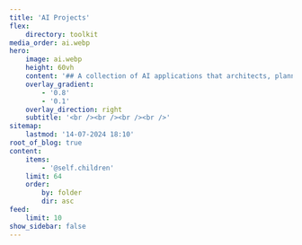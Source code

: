 ```yaml
---
title: 'AI Projects'
flex:
    directory: toolkit
media_order: ai.webp
hero:
    image: ai.webp
    height: 60vh
    content: '## A collection of AI applications that architects, planners, designers and citizens should be aware of'
    overlay_gradient:
        - '0.8'
        - '0.1'
    overlay_direction: right
    subtitle: '<br /><br /><br /><br />'
sitemap:
    lastmod: '14-07-2024 18:10'
root_of_blog: true
content:
    items:
        - '@self.children'
    limit: 64
    order:
        by: folder
        dir: asc
feed:
    limit: 10
show_sidebar: false
---
```


